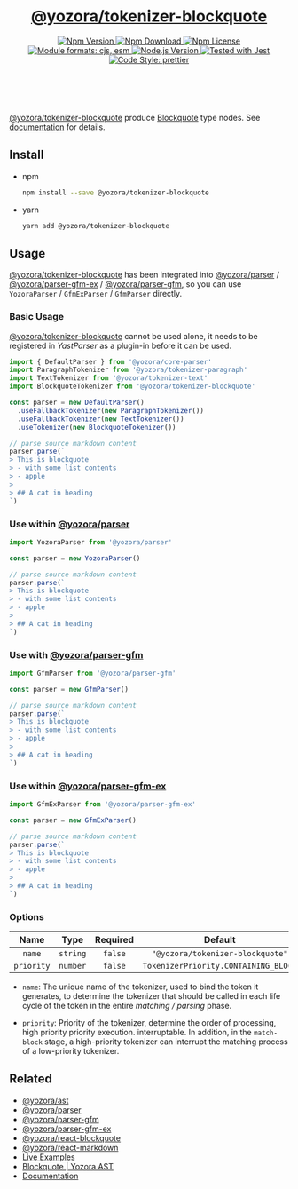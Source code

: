 <!-- :begin use tokenizer/banner -->

<header>
  <h1 align="center">
    <a href="https://github.com/yozorajs/yozora/tree/v2.3.4/tokenizers/blockquote#readme">@yozora/tokenizer-blockquote</a>
  </h1>
  <div align="center">
    <a href="https://www.npmjs.com/package/@yozora/tokenizer-blockquote">
      <img
        alt="Npm Version"
        src="https://img.shields.io/npm/v/@yozora/tokenizer-blockquote.svg"
      />
    </a>
    <a href="https://www.npmjs.com/package/@yozora/tokenizer-blockquote">
      <img
        alt="Npm Download"
        src="https://img.shields.io/npm/dm/@yozora/tokenizer-blockquote.svg"
      />
    </a>
    <a href="https://www.npmjs.com/package/@yozora/tokenizer-blockquote">
      <img
        alt="Npm License"
        src="https://img.shields.io/npm/l/@yozora/tokenizer-blockquote.svg"
      />
    </a>
    <a href="#install">
      <img
        alt="Module formats: cjs, esm"
        src="https://img.shields.io/badge/module_formats-cjs%2C%20esm-green.svg"
      />
    </a>
    <a href="https://github.com/nodejs/node">
      <img
        alt="Node.js Version"
        src="https://img.shields.io/node/v/@yozora/tokenizer-blockquote"
      />
    </a>
    <a href="https://github.com/facebook/jest">
      <img
        alt="Tested with Jest"
        src="https://img.shields.io/badge/tested_with-jest-9c465e.svg"
      />
    </a>
    <a href="https://github.com/prettier/prettier">
      <img
        alt="Code Style: prettier"
        src="https://img.shields.io/badge/code_style-prettier-ff69b4.svg?style=flat-square"
      />
    </a>
  </div>
</header>
<br/>

<!-- :end -->

[@yozora/tokenizer-blockquote][] produce [Blockquote][node-type] type nodes. See
[documentation][docpage] for details.

<!-- :begin use tokenizer/usage -->

## Install

- npm

  ```bash
  npm install --save @yozora/tokenizer-blockquote
  ```

- yarn

  ```bash
  yarn add @yozora/tokenizer-blockquote
  ```

## Usage

[@yozora/tokenizer-blockquote][] has been integrated into [@yozora/parser][] /
[@yozora/parser-gfm-ex][] / [@yozora/parser-gfm][], so you can use `YozoraParser` / `GfmExParser` /
`GfmParser` directly.

### Basic Usage

[@yozora/tokenizer-blockquote][] cannot be used alone, it needs to be registered in _YastParser_ as
a plugin-in before it can be used.

```typescript {4,9}
import { DefaultParser } from '@yozora/core-parser'
import ParagraphTokenizer from '@yozora/tokenizer-paragraph'
import TextTokenizer from '@yozora/tokenizer-text'
import BlockquoteTokenizer from '@yozora/tokenizer-blockquote'

const parser = new DefaultParser()
  .useFallbackTokenizer(new ParagraphTokenizer())
  .useFallbackTokenizer(new TextTokenizer())
  .useTokenizer(new BlockquoteTokenizer())

// parse source markdown content
parser.parse(`
> This is blockquote
> - with some list contents
> - apple
>
> ## A cat in heading
`)
```

### Use within [@yozora/parser][]

```typescript
import YozoraParser from '@yozora/parser'

const parser = new YozoraParser()

// parse source markdown content
parser.parse(`
> This is blockquote
> - with some list contents
> - apple
>
> ## A cat in heading
`)
```

### Use with [@yozora/parser-gfm][]

```typescript
import GfmParser from '@yozora/parser-gfm'

const parser = new GfmParser()

// parse source markdown content
parser.parse(`
> This is blockquote
> - with some list contents
> - apple
>
> ## A cat in heading
`)
```

### Use within [@yozora/parser-gfm-ex][]

```typescript
import GfmExParser from '@yozora/parser-gfm-ex'

const parser = new GfmExParser()

// parse source markdown content
parser.parse(`
> This is blockquote
> - with some list contents
> - apple
>
> ## A cat in heading
`)
```

### Options

|    Name    |   Type   | Required |               Default                |
| :--------: | :------: | :------: | :----------------------------------: |
|   `name`   | `string` | `false`  |   `"@yozora/tokenizer-blockquote"`   |
| `priority` | `number` | `false`  | `TokenizerPriority.CONTAINING_BLOCK` |

- `name`: The unique name of the tokenizer, used to bind the token it generates, to determine the
  tokenizer that should be called in each life cycle of the token in the entire _matching / parsing_
  phase.

- `priority`: Priority of the tokenizer, determine the order of processing, high priority priority
  execution. interruptable. In addition, in the `match-block` stage, a high-priority tokenizer can
  interrupt the matching process of a low-priority tokenizer.

<!-- :end -->

## Related

- [@yozora/ast][]
- [@yozora/parser][]
- [@yozora/parser-gfm][]
- [@yozora/parser-gfm-ex][]
- [@yozora/react-blockquote][]
- [@yozora/react-markdown][]
- [Live Examples][live-examples]
- [Blockquote | Yozora AST][node-type]
- [Documentation][docpage]

[node-type]: http://yozora.guanghechen.com/docs/package/ast#blockquote

<!-- :begin use tokenizer/definitions -->

[live-examples]: https://yozora.guanghechen.com/docs/package/tokenizer-blockquote#live-examples
[docpage]: https://yozora.guanghechen.com/docs/package/tokenizer-blockquote
[homepage]: https://github.com/yozorajs/yozora/tree/v2.3.4/tokenizers/blockquote#readme
[gfm-spec]: https://github.github.com/gfm
[mdast-homepage]: https://github.com/syntax-tree/mdast
[@yozora/ast]: https://github.com/yozorajs/yozora/tree/v2.3.4/packages/ast#readme
[@yozora/ast-util]: https://github.com/yozorajs/yozora/tree/v2.3.4/packages/ast-util#readme
[@yozora/character]: https://github.com/yozorajs/yozora/tree/v2.3.4/packages/character#readme
[@yozora/eslint-config]:
  https://github.com/yozorajs/yozora/tree/release-2.x.x/packages/eslint-config#readme
[@yozora/core-parser]: https://github.com/yozorajs/yozora/tree/v2.3.4/packages/core-parser#readme
[@yozora/core-tokenizer]:
  https://github.com/yozorajs/yozora/tree/v2.3.4/packages/core-tokenizer#readme
[@yozora/invariant]: https://github.com/yozorajs/yozora/tree/v2.3.4/packages/invariant#readme
[@yozora/jest-for-tokenizer]:
  https://github.com/yozorajs/yozora/tree/release-2.x.x/packages/jest-for-tokenizer#readme
[@yozora/parser]: https://github.com/yozorajs/yozora/tree/v2.3.4/packages/parser#readme
[@yozora/parser-gfm]: https://github.com/yozorajs/yozora/tree/v2.3.4/packages/parser-gfm#readme
[@yozora/parser-gfm-ex]:
  https://github.com/yozorajs/yozora/tree/v2.3.4/packages/parser-gfm-ex#readme
[@yozora/template-tokenizer]:
  https://github.com/yozorajs/yozora/tree/release-2.x.x/packages/template-tokenizer#readme
[@yozora/tokenizer-admonition]:
  https://github.com/yozorajs/yozora/tree/v2.3.4/tokenizers/admonition#readme
[@yozora/tokenizer-autolink]:
  https://github.com/yozorajs/yozora/tree/v2.3.4/tokenizers/autolink#readme
[@yozora/tokenizer-autolink-extension]:
  https://github.com/yozorajs/yozora/tree/v2.3.4/tokenizers/autolink-extension#readme
[@yozora/tokenizer-blockquote]:
  https://github.com/yozorajs/yozora/tree/v2.3.4/tokenizers/blockquote#readme
[@yozora/tokenizer-break]: https://github.com/yozorajs/yozora/tree/v2.3.4/tokenizers/break#readme
[@yozora/tokenizer-definition]:
  https://github.com/yozorajs/yozora/tree/v2.3.4/tokenizers/definition#readme
[@yozora/tokenizer-delete]: https://github.com/yozorajs/yozora/tree/v2.3.4/tokenizers/delete#readme
[@yozora/tokenizer-ecma-import]:
  https://github.com/yozorajs/yozora/tree/v2.3.4/tokenizers/ecma-import#readme
[@yozora/tokenizer-emphasis]:
  https://github.com/yozorajs/yozora/tree/v2.3.4/tokenizers/emphasis#readme
[@yozora/tokenizer-fenced-block]:
  https://github.com/yozorajs/yozora/tree/v2.3.4/tokenizers/fenced-block#readme
[@yozora/tokenizer-fenced-code]:
  https://github.com/yozorajs/yozora/tree/v2.3.4/tokenizers/fenced-code#readme
[@yozora/tokenizer-footnote]:
  https://github.com/yozorajs/yozora/tree/v2.3.4/tokenizers/footnote#readme
[@yozora/tokenizer-footnote-definition]:
  https://github.com/yozorajs/yozora/tree/v2.3.4/tokenizers/footnote-definition#readme
[@yozora/tokenizer-footnote-reference]:
  https://github.com/yozorajs/yozora/tree/v2.3.4/tokenizers/footnote-reference#readme
[@yozora/tokenizer-heading]:
  https://github.com/yozorajs/yozora/tree/v2.3.4/tokenizers/heading#readme
[@yozora/tokenizer-html-block]:
  https://github.com/yozorajs/yozora/tree/v2.3.4/tokenizers/html-block#readme
[@yozora/tokenizer-html-inline]:
  https://github.com/yozorajs/yozora/tree/v2.3.4/tokenizers/html-inline#readme
[@yozora/tokenizer-image]: https://github.com/yozorajs/yozora/tree/v2.3.4/tokenizers/image#readme
[@yozora/tokenizer-image-reference]:
  https://github.com/yozorajs/yozora/tree/v2.3.4/tokenizers/image-reference#readme
[@yozora/tokenizer-indented-code]:
  https://github.com/yozorajs/yozora/tree/v2.3.4/tokenizers/indented-code#readme
[@yozora/tokenizer-inline-code]:
  https://github.com/yozorajs/yozora/tree/v2.3.4/tokenizers/inline-code#readme
[@yozora/tokenizer-inline-math]:
  https://github.com/yozorajs/yozora/tree/v2.3.4/tokenizers/inline-math#readme
[@yozora/tokenizer-link]: https://github.com/yozorajs/yozora/tree/v2.3.4/tokenizers/link#readme
[@yozora/tokenizer-link-reference]:
  https://github.com/yozorajs/yozora/tree/v2.3.4/tokenizers/link-reference#readme
[@yozora/tokenizer-list]: https://github.com/yozorajs/yozora/tree/v2.3.4/tokenizers/list#readme
[@yozora/tokenizer-math]: https://github.com/yozorajs/yozora/tree/v2.3.4/tokenizers/math#readme
[@yozora/tokenizer-paragraph]:
  https://github.com/yozorajs/yozora/tree/v2.3.4/tokenizers/paragraph#readme
[@yozora/tokenizer-setext-heading]:
  https://github.com/yozorajs/yozora/tree/v2.3.4/tokenizers/setext-heading#readme
[@yozora/tokenizer-table]: https://github.com/yozorajs/yozora/tree/v2.3.4/tokenizers/table#readme
[@yozora/tokenizer-text]: https://github.com/yozorajs/yozora/tree/v2.3.4/tokenizers/text#readme
[@yozora/tokenizer-thematic-break]:
  https://github.com/yozorajs/yozora/tree/v2.3.4/tokenizers/thematic-break#readme
[@yozora/react-admonition]:
  https://github.com/yozorajs/yozora-react/tree/main/packages/admonition#readme
[@yozora/react-blockquote]:
  https://github.com/yozorajs/yozora-react/tree/main/packages/blockquote#readme
[@yozora/react-break]: https://github.com/yozorajs/yozora-react/tree/main/packages/break#readme
[@yozora/react-delete]: https://github.com/yozorajs/yozora-react/tree/main/packages/delete#readme
[@yozora/react-emphasis]:
  https://github.com/yozorajs/yozora-react/tree/main/packages/emphasis#readme
[@yozora/react-code]: https://github.com/yozorajs/yozora-react/tree/main/packages/code#readme
[@yozora/react-code-live]:
  https://github.com/yozorajs/yozora-react/tree/main/packages/code-live#readme
[@yozora/react-footnote-definitions]:
  https://github.com/yozorajs/yozora-react/tree/main/packages/footnote-definitions#readme
[@yozora/react-footnote-reference]:
  https://github.com/yozorajs/yozora-react/tree/main/packages/footnote-reference#readme
[@yozora/react-heading]: https://github.com/yozorajs/yozora-react/tree/main/packages/heading#readme
[@yozora/react-image]: https://github.com/yozorajs/yozora-react/tree/main/packages/image#readme
[@yozora/react-inline-code]:
  https://github.com/yozorajs/yozora-react/tree/main/packages/inline-code#readme
[@yozora/react-inline-math]:
  https://github.com/yozorajs/yozora-react/tree/main/packages/inline-math#readme
[@yozora/react-link]: https://github.com/yozorajs/yozora-react/tree/main/packages/link#readme
[@yozora/react-list]: https://github.com/yozorajs/yozora-react/tree/main/packages/list#readme
[@yozora/react-list-item]:
  https://github.com/yozorajs/yozora-react/tree/main/packages/list-item#readme
[@yozora/react-markdown]:
  https://github.com/yozorajs/yozora-react/tree/main/packages/markdown#readme
[@yozora/react-math]: https://github.com/yozorajs/yozora-react/tree/main/packages/math#readme
[@yozora/react-paragraph]:
  https://github.com/yozorajs/yozora-react/tree/main/packages/paragraph#readme
[@yozora/react-strong]: https://github.com/yozorajs/yozora-react/tree/main/packages/strong#readme
[@yozora/react-table]: https://github.com/yozorajs/yozora-react/tree/main/packages/table#readme
[@yozora/react-text]: https://github.com/yozorajs/yozora-react/tree/main/packages/text#readme
[@yozora/react-thematic-break]:
  https://github.com/yozorajs/yozora-react/tree/main/packages/thematic-break#readme
[doc-live-examples/gfm]: https://yozora.guanghechen.com/docs/example/gfm
[doc-@yozora/ast]: https://yozora.guanghechen.com/docs/package/ast
[doc-@yozora/ast-util]: https://yozora.guanghechen.com/docs/package/ast-util
[doc-@yozora/core-parser]: https://yozora.guanghechen.com/docs/package/core-parser
[doc-@yozora/core-tokenizer]: https://yozora.guanghechen.com/docs/package/core-tokenizer
[doc-@yozora/parser]: https://yozora.guanghechen.com/docs/package/parser
[doc-@yozora/parser-gfm]: https://yozora.guanghechen.com/docs/package/parser-gfm
[doc-@yozora/parser-gfm-ex]: https://yozora.guanghechen.com/docs/package/parser-gfm-ex
[doc-@yozora/tokenizer-admonition]: https://yozora.guanghechen.com/docs/package/tokenizer-admonition
[doc-@yozora/tokenizer-autolink]: https://yozora.guanghechen.com/docs/package/tokenizer-autolink
[doc-@yozora/tokenizer-autolink-extension]:
  https://yozora.guanghechen.com/docs/package/tokenizer-autolink-extension
[doc-@yozora/tokenizer-blockquote]: https://yozora.guanghechen.com/docs/package/tokenizer-blockquote
[doc-@yozora/tokenizer-break]: https://yozora.guanghechen.com/docs/package/tokenizer-break
[doc-@yozora/tokenizer-delete]: https://yozora.guanghechen.com/docs/package/tokenizer-delete
[doc-@yozora/tokenizer-emphasis]: https://yozora.guanghechen.com/docs/package/tokenizer-emphasis
[doc-@yozora/tokenizer-fenced-code]:
  https://yozora.guanghechen.com/docs/package/tokenizer-fenced-code
[doc-@yozora/tokenizer-heading]: https://yozora.guanghechen.com/docs/package/tokenizer-heading
[doc-@yozora/tokenizer-html-block]: https://yozora.guanghechen.com/docs/package/tokenizer-html-block
[doc-@yozora/tokenizer-html-inline]:
  https://yozora.guanghechen.com/docs/package/tokenizer-html-inline
[doc-@yozora/tokenizer-image]: https://yozora.guanghechen.com/docs/package/tokenizer-image
[doc-@yozora/tokenizer-image-reference]:
  https://yozora.guanghechen.com/docs/package/tokenizer-image-reference
[doc-@yozora/tokenizer-indented-code]:
  https://yozora.guanghechen.com/docs/package/tokenizer-indented-code
[doc-@yozora/tokenizer-inline-code]:
  https://yozora.guanghechen.com/docs/package/tokenizer-inline-code
[doc-@yozora/tokenizer-inline-math]:
  https://yozora.guanghechen.com/docs/package/tokenizer-inline-math
[doc-@yozora/tokenizer-link]: https://yozora.guanghechen.com/docs/package/tokenizer-link
[doc-@yozora/tokenizer-definition]: https://yozora.guanghechen.com/docs/package/tokenizer-definition
[doc-@yozora/tokenizer-link-reference]:
  https://yozora.guanghechen.com/docs/package/tokenizer-link-reference
[doc-@yozora/tokenizer-list]: https://yozora.guanghechen.com/docs/package/tokenizer-list
[doc-@yozora/tokenizer-math]: https://yozora.guanghechen.com/docs/package/tokenizer-math
[doc-@yozora/tokenizer-paragraph]: https://yozora.guanghechen.com/docs/package/tokenizer-paragraph
[doc-@yozora/tokenizer-setext-heading]:
  https://yozora.guanghechen.com/docs/package/tokenizer-setext-heading
[doc-@yozora/tokenizer-table]: https://yozora.guanghechen.com/docs/package/tokenizer-table
[doc-@yozora/tokenizer-text]: https://yozora.guanghechen.com/docs/package/tokenizer-text
[doc-@yozora/tokenizer-thematic-break]:
  https://yozora.guanghechen.com/docs/package/tokenizer-thematic-break
[doc-@yozora/jest-for-tokenizer]: https://yozora.guanghechen.com/docs/package/jest-for-tokenizer
[doc-@yozora/parser-gfm]: https://yozora.guanghechen.com/docs/package/parser-gfm
[gfm-atx-heading]: https://github.github.com/gfm/#atx-heading
[gfm-autolink]: https://github.github.com/gfm/#autolinks
[gfm-autolink-extension]: https://github.github.com/gfm/#autolinks-extension-
[gfm-blockquote]: https://github.github.com/gfm/#block-quotes
[gfm-bullet-list]: https://github.github.com/gfm/#bullet-list
[gfm-delete]: https://github.github.com/gfm/#strikethrough-extension-
[gfm-emphasis]: https://github.github.com/gfm/#can-open-emphasis
[gfm-fenced-code]: https://github.github.com/gfm/#fenced-code-block
[gfm-hard-line-break]: https://github.github.com/gfm/#hard-line-break
[gfm-html-block]: https://github.github.com/gfm/#html-block
[gfm-html-inline]: https://github.github.com/gfm/#raw-html
[gfm-image]: https://github.github.com/gfm/#images
[gfm-image-reference]: https://github.github.com/gfm/#example-590
[gfm-indented-code]: https://github.github.com/gfm/#indented-code-block
[gfm-inline-code]: https://github.github.com/gfm/#code-span
[gfm-link]: https://github.github.com/gfm/#inline-link
[gfm-definition]: https://github.github.com/gfm/#link-reference-definition
[gfm-link-reference]: https://github.github.com/gfm/#reference-link
[gfm-list]: https://github.github.com/gfm/#lists
[gfm-list-item]: https://github.github.com/gfm/#list-items
[gfm-list-task-item]: https://github.github.com/gfm/#task-list-items-extension-
[gfm-paragraph]: https://github.github.com/gfm/#paragraph
[gfm-setext-heading]: https://github.github.com/gfm/#setext-heading
[gfm-soft-line-break]: https://github.github.com/gfm/#soft-line-breaks
[gfm-strong]: https://github.github.com/gfm/#can-open-strong-emphasis
[gfm-tab]: https://github.github.com/gfm/#tabs
[gfm-table]: https://github.github.com/gfm/#table
[gfm-text]: https://github.github.com/gfm/#soft-line-breaks
[gfm-thematic-break]: https://github.github.com/gfm/#thematic-break

<!-- :end -->
